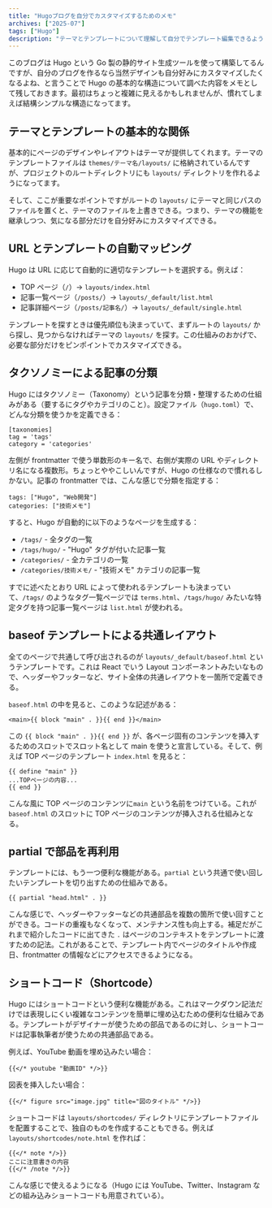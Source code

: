 ```yaml
---
title: "Hugoブログを自分でカスタマイズするためのメモ"
archives: ["2025-07"]
tags: ["Hugo"]
description: "テーマとテンプレートについて理解して自分でテンプレート編集できるようになるまでの簡単な説明を書いた。"
---
```


このブログは Hugo という Go 製の静的サイト生成ツールを使って構築してるんですが、自分のブログを作るなら当然デザインも自分好みにカスタマイズしたくなるよね、と言うことで Hugo の基本的な構造について調べた内容をメモとして残しておきます。最初はちょっと複雑に見えるかもしれませんが、慣れてしまえば結構シンプルな構造になってます。

## テーマとテンプレートの基本的な関係

基本的にページのデザインやレイアウトはテーマが提供してくれます。テーマのテンプレートファイルは `themes/テーマ名/layouts/` に格納されているんですが、プロジェクトのルートディレクトリにも `layouts/` ディレクトリを作れるようになってます。

そして、ここが重要なポイントですがルートの `layouts/` にテーマと同じパスのファイルを置くと、テーマのファイルを上書きできる。つまり、テーマの機能を継承しつつ、気になる部分だけを自分好みにカスタマイズできる。

## URL とテンプレートの自動マッピング

Hugo は URL に応じて自動的に適切なテンプレートを選択する。例えば：

- TOP ページ（`/`）→ `layouts/index.html`
- 記事一覧ページ（`/posts/`）→ `layouts/_default/list.html`
- 記事詳細ページ（`/posts/記事名/`）→ `layouts/_default/single.html`

テンプレートを探すときは優先順位も決まっていて、まずルートの `layouts/` から探し、見つからなければテーマの `layouts/` を探す。この仕組みのおかげで、必要な部分だけをピンポイントでカスタマイズできる。

## タクソノミーによる記事の分類

Hugo にはタクソノミー（Taxonomy）という記事を分類・整理するための仕組みがある（要するにタグやカテゴリのこと）。設定ファイル（`hugo.toml`）で、どんな分類を使うかを定義できる：

```text
[taxonomies]
tag = 'tags'
category = 'categories'
```

左側が frontmatter で使う単数形のキー名で、右側が実際の URL やディレクトリ名になる複数形。ちょっとややこしいんですが、Hugo の仕様なので慣れるしかない。記事の frontmatter では、こんな感じで分類を指定する：

```text
tags: ["Hugo", "Web開発"]
categories: ["技術メモ"]
```

すると、Hugo が自動的に以下のようなページを生成する：

- `/tags/` - 全タグの一覧
- `/tags/hugo/` - "Hugo" タグが付いた記事一覧
- `/categories/` - 全カテゴリの一覧
- `/categories/技術メモ/` - "技術メモ" カテゴリの記事一覧

すでに述べたとおり URL によって使われるテンプレートも決まっていて、`/tags/` のようなタグ一覧ページでは `terms.html`、`/tags/hugo/` みたいな特定タグを持つ記事一覧ページは `list.html` が使われる。

## baseof テンプレートによる共通レイアウト

全てのページで共通して呼び出されるのが `layouts/_default/baseof.html` というテンプレートです。これは React でいう Layout コンポーネントみたいなもので、ヘッダーやフッターなど、サイト全体の共通レイアウトを一箇所で定義できる。

`baseof.html` の中を見ると、このような記述がある：

```text
<main>{{ block "main" . }}{{ end }}</main>
```

この `{{ block "main" . }}{{ end }}` が、各ページ固有のコンテンツを挿入するためのスロットでスロット名として main を使うと宣言している。そして、例えば TOP ページのテンプレート `index.html` を見ると：

```text
{{ define "main" }}
...TOPページの内容...
{{ end }}
```

こんな風に TOP ページのコンテンツに`main` という名前をつけている。これが `baseof.html` のスロットに TOP ページのコンテンツが挿入される仕組みとなる。

## partial で部品を再利用

テンプレートには、もう一つ便利な機能がある。`partial` という共通で使い回したいテンプレートを切り出すための仕組みである。

```text
{{ partial "head.html" . }}
```

こんな感じで、ヘッダーやフッターなどの共通部品を複数の箇所で使い回すことができる。コードの重複もなくなって、メンテナンス性も向上する。補足だがこれまで紹介したコードに出てきた `.` はページのコンテキストをテンプレートに渡すための記法。これがあることで、テンプレート内でページのタイトルや作成日、frontmatter の情報などにアクセスできるようになる。

## ショートコード（Shortcode）

Hugo にはショートコードという便利な機能がある。これはマークダウン記法だけでは表現しにくい複雑なコンテンツを簡単に埋め込むための便利な仕組みである。テンプレートがデザイナーが使うための部品であるのに対し、ショートコードは記事執筆者が使うための共通部品である。

例えば、YouTube 動画を埋め込みたい場合：

```text
{{</* youtube "動画ID" */>}}
```

図表を挿入したい場合：

```text
{{</* figure src="image.jpg" title="図のタイトル" */>}}
```

ショートコードは `layouts/shortcodes/` ディレクトリにテンプレートファイルを配置することで、独自のものを作成することもできる。例えば `layouts/shortcodes/note.html` を作れば：

```text
{{</* note */>}}
ここに注意書きの内容
{{</* /note */>}}
```

こんな感じで使えるようになる（Hugo には YouTube、Twitter、Instagram などの組み込みショートコードも用意されている）。

